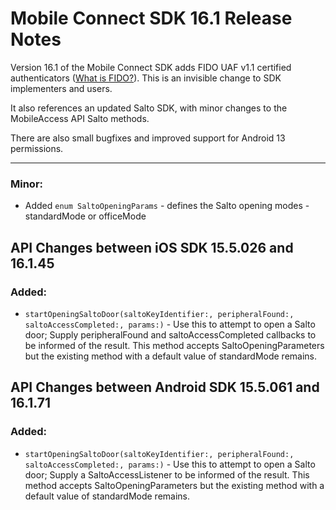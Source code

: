 # Mobile Connect SDK 16.1 Release Notes

Version 16.1 of the Mobile Connect SDK adds FIDO UAF v1.1 certified authenticators (<a href="https://fidoalliance.org/what-is-fido/">What is FIDO?</a>). This is an invisible change to SDK implementers and users. 

It also references an updated Salto SDK, with minor changes to the MobileAccess API Salto methods.

There are also small bugfixes and improved support for Android 13 permissions.

----

### Minor:
* Added `enum SaltoOpeningParams` - defines the Salto opening modes - standardMode or officeMode

## API Changes between iOS SDK 15.5.026 and 16.1.45

### Added:
* `startOpeningSaltoDoor(saltoKeyIdentifier:, peripheralFound:, saltoAccessCompleted:, params:)` -
Use this to attempt to open a Salto door; Supply peripheralFound and saltoAccessCompleted callbacks to be informed of the result. This method accepts SaltoOpeningParameters but the existing method with a default value of standardMode remains.

## API Changes between Android SDK 15.5.061 and 16.1.71

### Added:
* `startOpeningSaltoDoor(saltoKeyIdentifier:, peripheralFound:, saltoAccessCompleted:, params:)` -
Use this to attempt to open a Salto door; Supply a SaltoAccessListener to be informed of the result. This method accepts SaltoOpeningParameters but the existing method with a default value of standardMode remains.


